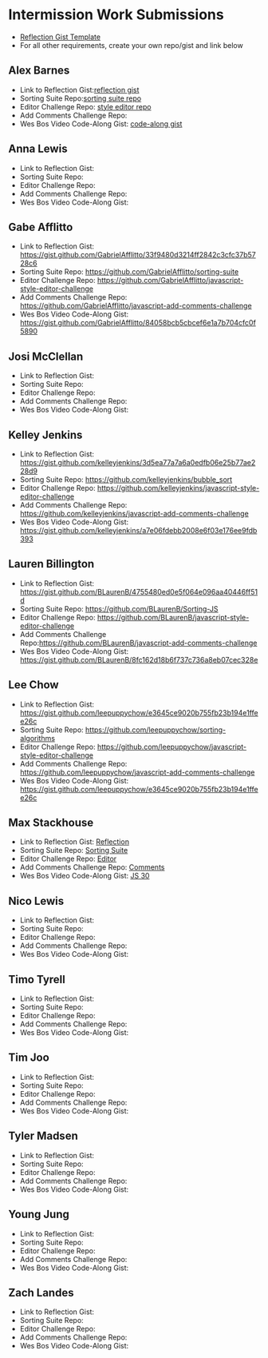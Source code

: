 # Intermission Work Submissions

* [Reflection Gist Template](https://gist.github.com/case-eee/6a5b06bf88c3fa82d9498c6763314ae4)
* For all other requirements, create your own repo/gist and link below

## Alex Barnes
- Link to Reflection Gist:[reflection gist](https://gist.github.com/abarnes26/14300cbb28e80a1a82eb5505c4780245)
- Sorting Suite Repo:[sorting suite repo](https://github.com/abarnes26/sorting_suite_round_2)
- Editor Challenge Repo: [style editor repo](https://github.com/abarnes26/javascript-style-editor-challenge)
- Add Comments Challenge Repo:
- Wes Bos Video Code-Along Gist: [code-along gist](https://gist.github.com/abarnes26/a49f062faf8a2766c32d1b6ee5125957)

## Anna Lewis
- Link to Reflection Gist:
- Sorting Suite Repo:
- Editor Challenge Repo:
- Add Comments Challenge Repo:
- Wes Bos Video Code-Along Gist:

## Gabe Afflitto
- Link to Reflection Gist: https://gist.github.com/GabrielAfflitto/33f9480d3214ff2842c3cfc37b5728c6
- Sorting Suite Repo: https://github.com/GabrielAfflitto/sorting-suite
- Editor Challenge Repo:  https://github.com/GabrielAfflitto/javascript-style-editor-challenge
- Add Comments Challenge Repo:  https://github.com/GabrielAfflitto/javascript-add-comments-challenge
- Wes Bos Video Code-Along Gist:  https://gist.github.com/GabrielAfflitto/84058bcb5cbcef6e1a7b704cfc0f5890

## Josi McClellan
- Link to Reflection Gist:
- Sorting Suite Repo:
- Editor Challenge Repo:
- Add Comments Challenge Repo:
- Wes Bos Video Code-Along Gist:

## Kelley Jenkins
- Link to Reflection Gist: <https://gist.github.com/kelleyjenkins/3d5ea77a7a6a0edfb06e25b77ae228d9>
- Sorting Suite Repo: <https://github.com/kelleyjenkins/bubble_sort>
- Editor Challenge Repo: <https://github.com/kelleyjenkins/javascript-style-editor-challenge>
- Add Comments Challenge Repo: <https://github.com/kelleyjenkins/javascript-add-comments-challenge>
- Wes Bos Video Code-Along Gist: <https://gist.github.com/kelleyjenkins/a7e06fdebb2008e6f03e176ee9fdb393>

## Lauren Billington
- Link to Reflection Gist: https://gist.github.com/BLaurenB/4755480ed0e5f064e096aa40446ff51d
- Sorting Suite Repo: https://github.com/BLaurenB/Sorting-JS
- Editor Challenge Repo: https://github.com/BLaurenB/javascript-style-editor-challenge
- Add Comments Challenge Repo:https://github.com/BLaurenB/javascript-add-comments-challenge
- Wes Bos Video Code-Along Gist: https://gist.github.com/BLaurenB/8fc162d18b6f737c736a8eb07cec328e

## Lee Chow
- Link to Reflection Gist: https://gist.github.com/leepuppychow/e3645ce9020b755fb23b194e1ffee26c
- Sorting Suite Repo: https://github.com/leepuppychow/sorting-algorithms
- Editor Challenge Repo: https://github.com/leepuppychow/javascript-style-editor-challenge
- Add Comments Challenge Repo: https://github.com/leepuppychow/javascript-add-comments-challenge
- Wes Bos Video Code-Along Gist: https://gist.github.com/leepuppychow/e3645ce9020b755fb23b194e1ffee26c

## Max Stackhouse
- Link to Reflection Gist: [Reflection](https://gist.github.com/Maxscores/398a26b2d19fcf64c4215d6a3e8d3c96)
- Sorting Suite Repo: [Sorting Suite](https://github.com/Maxscores/sorting-suite-js)
- Editor Challenge Repo: [Editor](https://github.com/Maxscores/javascript-style-editor-challenge)
- Add Comments Challenge Repo: [Comments](https://github.com/Maxscores/javascript-add-comments-challenge)
- Wes Bos Video Code-Along Gist: [JS 30](https://gist.github.com/Maxscores/461fcf2fe9d7eef3297508e83c3a5813)

## Nico Lewis
- Link to Reflection Gist:
- Sorting Suite Repo:
- Editor Challenge Repo:
- Add Comments Challenge Repo:
- Wes Bos Video Code-Along Gist:

## Timo Tyrell
- Link to Reflection Gist:
- Sorting Suite Repo:
- Editor Challenge Repo:
- Add Comments Challenge Repo:
- Wes Bos Video Code-Along Gist:

## Tim Joo
- Link to Reflection Gist:
- Sorting Suite Repo:
- Editor Challenge Repo:
- Add Comments Challenge Repo:
- Wes Bos Video Code-Along Gist:

## Tyler Madsen
- Link to Reflection Gist:
- Sorting Suite Repo:
- Editor Challenge Repo:
- Add Comments Challenge Repo:
- Wes Bos Video Code-Along Gist:

## Young Jung
- Link to Reflection Gist:
- Sorting Suite Repo:
- Editor Challenge Repo:
- Add Comments Challenge Repo:
- Wes Bos Video Code-Along Gist:

## Zach Landes
- Link to Reflection Gist:
- Sorting Suite Repo:
- Editor Challenge Repo:
- Add Comments Challenge Repo:
- Wes Bos Video Code-Along Gist:
